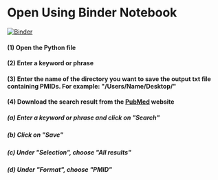 # Open Using Binder Notebook 
[![Binder](https://mybinder.org/badge_logo.svg)](https://mybinder.org/v2/gh/gideon116/PUBMEDpy/HEAD)

#### (1) Open the Python file
#### (2) Enter a keyword or phrase
#### (3) Enter the name of the directory you want to save the output txt file containing PMIDs. For example: "/Users/Name/Desktop/"
#### (4) Download the search result from the [PubMed](https://pubmed.ncbi.nlm.nih.gov) website
#####     (a) Enter a keyword or phrase and click on "Search"
#####     (b) Click on "Save"
#####     (c) Under "Selection", choose "All results"
#####     (d) Under "Format", choose "PMID"
